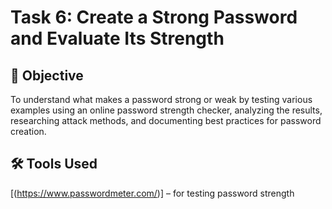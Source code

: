 # Task 6: Create a Strong Password and Evaluate Its Strength

## 📌 Objective

To understand what makes a password strong or weak by testing various examples using an online password strength checker, analyzing the results, researching attack methods, and documenting best practices for password creation.

## 🛠️ Tools Used

[(https://www.passwordmeter.com/)] – for testing password strength
